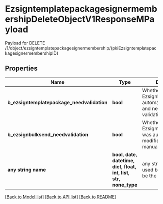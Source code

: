 # EzsigntemplatepackagesignermembershipDeleteObjectV1ResponseMPayload

Payload for DELETE /1/object/ezsigntemplatepackagesignermembership/{pkiEzsigntemplatepackagesignermembershipID}

## Properties
Name | Type | Description | Notes
------------ | ------------- | ------------- | -------------
**b_ezsigntemplatepackage_needvalidation** | **bool** | Whether the Ezsignbulksend was automatically modified and needs a manual validation | 
**b_ezsignbulksend_needvalidation** | **bool** | Whether the Ezsigntemplatepackage was automatically modified and needs a manual validation | 
**any string name** | **bool, date, datetime, dict, float, int, list, str, none_type** | any string name can be used but the value must be the correct type | [optional]

[[Back to Model list]](../README.md#documentation-for-models) [[Back to API list]](../README.md#documentation-for-api-endpoints) [[Back to README]](../README.md)


